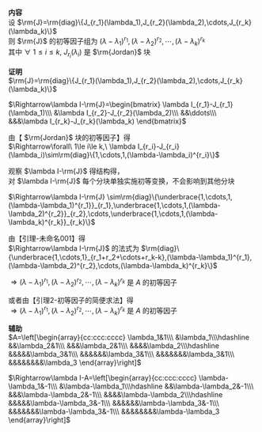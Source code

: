 **内容**  
设 $\rm{J}=\rm{diag}\{J_{r_1}(\lambda_1),J_{r_2}(\lambda_2),\cdots,J_{r_k}(\lambda_k)\}$  
则 $\rm{J}$ 的初等因子组为 $(\lambda-\lambda_1)^{r_1}, (\lambda-\lambda_2)^{r_2}, \cdots, (\lambda-\lambda_k)^{r_k}$  
其中 $\forall\ 1\le i\le k,\ J_{r_i}(\lambda_i)$ 是 $\rm{Jordan}$ 块  
  
**证明**  
 $\rm{J}=\rm{diag}\{J_{r_1}(\lambda_1),J_{r_2}(\lambda_2),\cdots,J_{r_k}(\lambda_k)\}$  
  
 $\Rightarrow\lambda I-\rm{J}=\begin{bmatrix}  
\lambda I_{r_1}-J_{r_1}(\lambda_1)\\\  
&\lambda I_{r_2}-J_{r_2}(\lambda_2)\\\  
&&\ddots\\\  
&&&\lambda I_{r_k}-J_{r_k}(\lambda_k)  
\end{bmatrix}$  
  
由【 $\rm{Jordan}$ 块的初等因子】得  
 $\Rightarrow\forall\ 1\le i\le k,\ \lambda I_{r_i}-J_{r_i}(\lambda_i)\sim\rm{diag}\{1,\cdots,1,(\lambda-\lambda_i)^{r_i}\}$  
  
观察 $\lambda I-\rm{J}$ 得结构得，  
对 $\lambda I-\rm{J}$ 每个分块单独实施初等变换，不会影响到其他分块  
  
 $\Rightarrow\lambda I-\rm{J}  
\sim\rm{diag}\{\underbrace{1,\cdots,1,(\lambda-\lambda_1)^{r_1}}_{r_1},\underbrace{1,\cdots,1,(\lambda-\lambda_2)^{r_2}}_{r_2},\cdots,\underbrace{1,\cdots,1,(\lambda-\lambda_k)^{r_k}}_{r_k}\}$  
  
由【引理-未命名001】得  
 $\Rightarrow\lambda I-\rm{J}$ 的法式为 $\rm{diag}\{\underbrace{1,\cdots,1}_{r_1+r_2+\cdots+r_k-k},(\lambda-\lambda_1)^{r_1},(\lambda-\lambda_2)^{r_2},\cdots,(\lambda-\lambda_k)^{r_k}\}$  
  
 $\Rightarrow (\lambda-\lambda_1)^{r_1},(\lambda-\lambda_2)^{r_2},\cdots,(\lambda-\lambda_k)^{r_k}$ 是 $A$ 的初等因子  
  
或者由【引理2-初等因子的简便求法】得  
 $\Rightarrow (\lambda-\lambda_1)^{r_1},(\lambda-\lambda_2)^{r_2},\cdots,(\lambda-\lambda_k)^{r_k}$ 是 $A$ 的初等因子  
  
**辅助**  
 $A=\left[\begin{array}{cc:ccc:cccc}  
\lambda_1&1\\\  
&\lambda_1\\\hdashline  
&&\lambda_2&1\\\  
&&&\lambda_2&1\\\  
&&&&\lambda_2\\\hdashline  
&&&&&\lambda_3&1\\\  
&&&&&&\lambda_3&1\\\  
&&&&&&&\lambda_3&1\\\  
&&&&&&&&\lambda_3  
\end{array}\right]$  
  
 $\Rightarrow\lambda I-A=\left[\begin{array}{cc:ccc:cccc}  
\lambda-\lambda_1&-1\\\  
&\lambda-\lambda_1\\\hdashline  
&&\lambda-\lambda_2&-1\\\  
&&&\lambda-\lambda_2&-1\\\  
&&&&\lambda-\lambda_2\\\hdashline  
&&&&&\lambda-\lambda_3&-1\\\  
&&&&&&\lambda-\lambda_3&-1\\\  
&&&&&&&\lambda-\lambda_3&-1\\\  
&&&&&&&&\lambda-\lambda_3  
\end{array}\right]$  

